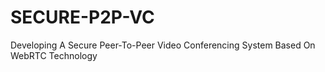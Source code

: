 # SECURE-P2P-VC
Developing A Secure Peer-To-Peer Video Conferencing System Based On WebRTC Technology 
